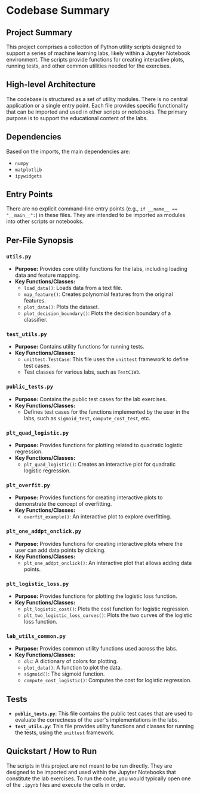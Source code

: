 # Codebase Summary

## Project Summary

This project comprises a collection of Python utility scripts designed to support a series of machine learning labs, likely within a Jupyter Notebook environment. The scripts provide functions for creating interactive plots, running tests, and other common utilities needed for the exercises.

## High-level Architecture

The codebase is structured as a set of utility modules. There is no central application or a single entry point. Each file provides specific functionality that can be imported and used in other scripts or notebooks. The primary purpose is to support the educational content of the labs.

## Dependencies

Based on the imports, the main dependencies are:
- `numpy`
- `matplotlib`
- `ipywidgets`

## Entry Points

There are no explicit command-line entry points (e.g., `if __name__ == "__main__":`) in these files. They are intended to be imported as modules into other scripts or notebooks.

## Per-File Synopsis

### `utils.py`
- **Purpose:** Provides core utility functions for the labs, including loading data and feature mapping.
- **Key Functions/Classes:**
    - `load_data()`: Loads data from a text file.
    - `map_feature()`: Creates polynomial features from the original features.
    - `plot_data()`: Plots the dataset.
    - `plot_decision_boundary()`: Plots the decision boundary of a classifier.

### `test_utils.py`
- **Purpose:** Contains utility functions for running tests.
- **Key Functions/Classes:**
    - `unittest.TestCase`: This file uses the `unittest` framework to define test cases.
    - Test classes for various labs, such as `TestC1W3`.

### `public_tests.py`
- **Purpose:** Contains the public test cases for the lab exercises.
- **Key Functions/Classes:**
    - Defines test cases for the functions implemented by the user in the labs, such as `sigmoid_test`, `compute_cost_test`, etc.

### `plt_quad_logistic.py`
- **Purpose:** Provides functions for plotting related to quadratic logistic regression.
- **Key Functions/Classes:**
    - `plt_quad_logistic()`: Creates an interactive plot for quadratic logistic regression.

### `plt_overfit.py`
- **Purpose:** Provides functions for creating interactive plots to demonstrate the concept of overfitting.
- **Key Functions/Classes:**
    - `overfit_example()`: An interactive plot to explore overfitting.

### `plt_one_addpt_onclick.py`
- **Purpose:** Provides functions for creating interactive plots where the user can add data points by clicking.
- **Key Functions/Classes:**
    - `plt_one_addpt_onclick()`: An interactive plot that allows adding data points.

### `plt_logistic_loss.py`
- **Purpose:** Provides functions for plotting the logistic loss function.
- **Key Functions/Classes:**
    - `plt_logistic_cost()`: Plots the cost function for logistic regression.
    - `plt_two_logistic_loss_curves()`: Plots the two curves of the logistic loss function.

### `lab_utils_common.py`
- **Purpose:** Provides common utility functions used across the labs.
- **Key Functions/Classes:**
    - `dlc`: A dictionary of colors for plotting.
    - `plot_data()`: A function to plot the data.
    - `sigmoid()`: The sigmoid function.
    - `compute_cost_logistic()`: Computes the cost for logistic regression.

## Tests

- **`public_tests.py`**: This file contains the public test cases that are used to evaluate the correctness of the user's implementations in the labs.
- **`test_utils.py`**: This file provides utility functions and classes for running the tests, using the `unittest` framework.

## Quickstart / How to Run

The scripts in this project are not meant to be run directly. They are designed to be imported and used within the Jupyter Notebooks that constitute the lab exercises. To run the code, you would typically open one of the `.ipynb` files and execute the cells in order.
